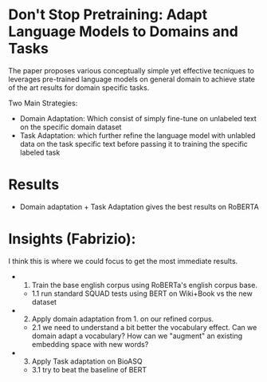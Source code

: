 # Don't Stop Pretraining: Adapt Language Models to Domains and Tasks


 The paper proposes various conceptually simple yet effective tecniques to leverages pre-trained language models on general domain to achieve state of the art results for domain specific tasks.

 Two Main Strategies:
 - Domain Adaptation: Which consist of simply fine-tune on unlabeled text on the specific domain dataset
 - Task Adaptation: which further refine the language model with unlabled data on the task specific text before passing it to training the specific labeled task


 # Results
 - Domain adaptation + Task Adaptation gives the best results on RoBERTA

# Insights (Fabrizio):
I think this is where we could focus to get the most immediate results. 
- 1. Train the base english corpus using RoBERTa's english corpus base.
    - 1.1 run standard SQUAD tests using BERT on Wiki+Book vs the new dataset
- 2. Apply domain adaptation from 1. on our refined corpus. 
    - 2.1 we need to understand a bit better the vocabulary effect. Can we domain adapt a vocabulary? How can we "augment" an existing embedding space with new words?
- 3. Apply Task adaptation on BioASQ
    - 3.1 try to beat the baseline of BERT
